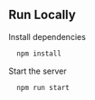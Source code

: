 ## Run Locally

Install dependencies

```bash
  npm install
```

Start the server

```bash
  npm run start
```
